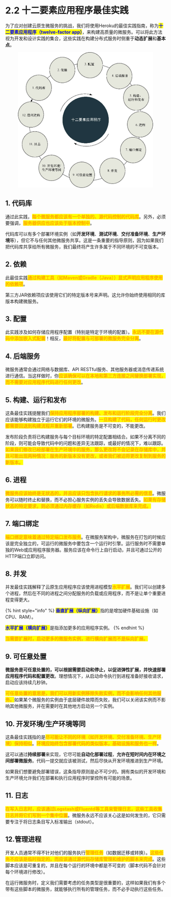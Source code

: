 # 2.2 十二要素应用程序最佳实践

为了应对创建云原生微服务的挑战，我们将使用Heroku的最佳实践指南，称为<mark style="color:blue;">**十二要素应用程序（twelve-factor app）**</mark>，来构建高质量的微服务。可以将此方法视为开发和设计实践的集合，这些实践在构建分布式服务时侧重于**动态扩展**和**基本点**。

<figure><img src="../../.gitbook/assets/image (9).png" alt=""><figcaption></figcaption></figure>

## 1. 代码库

通过此实践，<mark style="color:orange;">**每个微服务都应该有一个单独的、源代码控制的代码库**</mark>。另外，必须要强调，<mark style="color:orange;">**服务器供应也应该处于版本控制中**</mark>。

代码库可以有多个部署环境实例（如**开发环境**、**测试环境**、**交付准备环境**、**生产环境**等），但它不与任何其他微服务共享。这是一条重要的指导原则，因为如果我们把代码库共享给所有微服务，我们最终将产生许多属于不同环境的不可变版本。

## 2. 依赖

此最佳实践<mark style="color:orange;">**通过构建工具（如Maven或Gradle（Java））显式声明应用程序使用的依赖项**</mark>。

第三方JAR依赖项应该使用它们的特定版本号来声明。这允许你始终使用相同的库版本构建微服务。

## 3. 配置

此实践涉及如何存储应用程序配置（特别是特定于环境的配置）。<mark style="color:orange;">**永远不要在源代码中添加嵌入式配置**</mark>！相反，<mark style="color:orange;">**最好将配置与可部署的微服务完全分离**</mark>。

## 4. 后端服务

微服务通常会通过网络与数据库、API RESTful服务、其他服务器或消息传递系统进行通信。当这样做时，你<mark style="color:orange;">**应该确保可以在本地和第三方连接之间替换部署实现，而不需要对应用程序代码进行任何更改**</mark>。

## 5. 构建、运行和发布

这条最佳实践提醒我们<mark style="color:orange;">**保持应用程序部署的构建、发布和运行阶段完全分离**</mark>。我们应该能够构建独立于运行它们的环境的微服务。<mark style="color:orange;">**一旦构建了代码，任何运行时更改都需要回退到构建流程并重新部署**</mark>。已构建服务是不可变的，不能更改。

发布阶段负责将已构建服务与每个目标环境的特定配置相结合。如果不分离不同的阶段，则可能会导致代码中的问题和差异无法跟踪，或最好的情况下，难以跟踪。<mark style="color:orange;">**如果我们修改已经部署在生产环境中的服务，那么更改将不会记录在存储库中，并且可能出现两种情况：服务的新版本没有更改，或者我们被迫将更改复制到服务的新版本。**</mark>

## 6. 进程

<mark style="color:orange;">**微服务应该始终是无状态的，并且应该只包含执行请求的事务所必需的信息**</mark>。微服务可以随时终止和替换，而不必担心服务实例的丢失会导致数据丢失。<mark style="color:orange;">**如果有存储状态的特定要求，则必须通过内存缓存（如Redis）或后端数据库来完成。**</mark>

## 7. 端口绑定

<mark style="color:orange;">**端口绑定意味着通过特定端口发布服务**</mark>。在微服务架构中，微服务在打包的时候应该是完全独立的，可运行的微服务中要包含一个运行时引擎。运行服务时不需要单独的Web或应用程序服务器。服务应该在命令行上自行启动，并且可通过公开的HTTP端口立即访问。

## 8. 并发

并发最佳实践解释了云原生应用程序应该使用进程模型<mark style="color:orange;">**水平扩展**</mark>。我们可以创建多个进程，然后在不同的进程之间分配服务的负载或应用程序，而不是让单个重要进程变得更大。

{% hint style="info" %}
<mark style="color:blue;">**垂直扩展（纵向扩展）**</mark>指的是增加硬件基础设施（如CPU、RAM）。

<mark style="color:blue;">**水平扩展（横向扩展）**</mark>是指添加更多的应用程序实例。
{% endhint %}

<mark style="color:orange;">**当需要扩展时，启动更多的微服务实例，进行横向扩展而不是纵向扩展。**</mark>

## 9. 可任意处置

**微服务是可任意处置的，可以根据需要启动和停止，以促进弹性扩展，并快速部署应用程序代码和配置更改**。理想情况下，从启动命令执行到进程准备好接收请求，启动应该持续几秒钟。

<mark style="color:orange;">**可任意处置的意思是，我们可以用新实例移除失败实例，而不会影响任何其他服务。**</mark>如果某个微服务的实例由于底层硬件故障而失败，我们可以关闭该实例而不影响其他微服务，并在需要时在其他地方启动另一个实例。

## 10. 开发环境/生产环境等同

这条最佳实践指的是<mark style="color:orange;">**尽可能让不同的环境（如开发环境、交付准备环境、生产环境）保持相似**</mark>。<mark style="color:orange;">**环境应始终包含部署代码的类似版本，基础设施和服务也一样**</mark>。

这可以通过**持续部署**来实现，它尽可能**自动化部署过程**，**允许在短时间内在环境之间部署微服务**。代码一提交就应该被测试，然后尽快从开发环境推进到生产环境。

如果我们想要避免部署错误，这条指导原则是必不可少的。拥有类似的开发环境和生产环境允许我们在部署和执行应用程序时掌控所有可能的场景。

## 11. 日志

<mark style="color:orange;">**在写入日志时，应该通过Logstash或Fluentd等工具来管理日志，这些工具收集日志并将它们写到一个集中位置**</mark>。微服务永远不应该关心这是如何发生的，它只需要专注于将日志条目写入标准输出（stdout）。

## 12.管理进程

开发人员通常不得不针对他们的服务执行<mark style="color:orange;">**管理任务**</mark>（如数据迁移或转换）。<mark style="color:orange;">**这些任务不应该是临时指定的，而应该通过源代码存储库管理和维护的脚本来完成**</mark>。这些脚本应该是可重复的，并且在每个运行的环境中都是不可变的（脚本代码不会针对每个环境进行修改）。

在运行微服务时，定义我们需要考虑的任务类型是很重要的，这样如果我们有多个带有这些脚本的微服务，就能够执行所有的管理任务，而不必手动执行这些任务。
